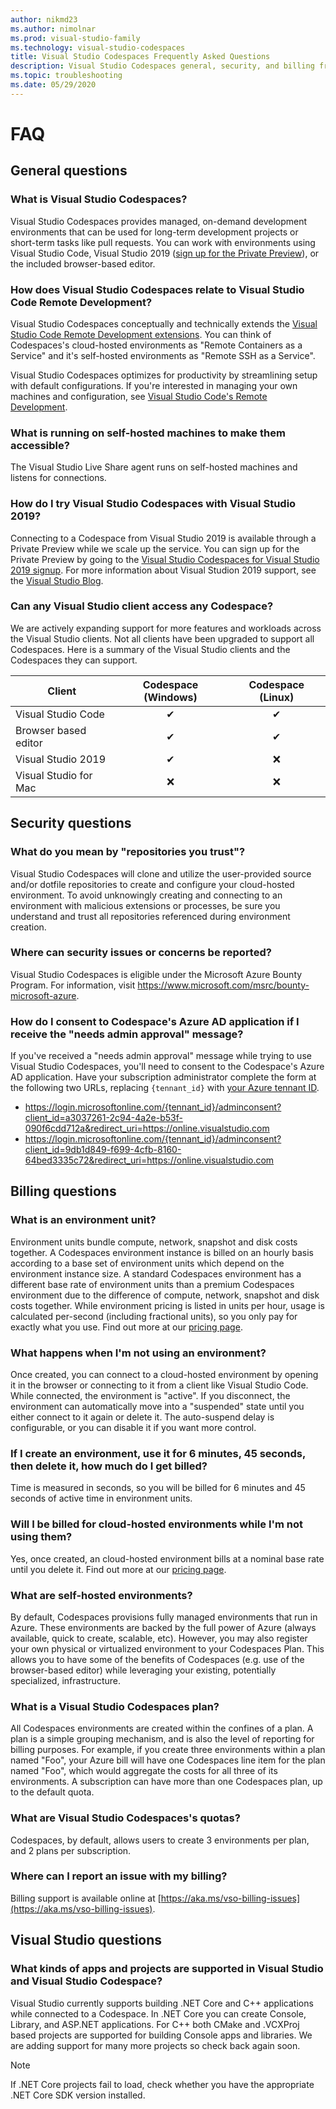 ```yaml
---
author: nikmd23
ms.author: nimolnar
ms.prod: visual-studio-family
ms.technology: visual-studio-codespaces
title: Visual Studio Codespaces Frequently Asked Questions
description: Visual Studio Codespaces general, security, and billing frequently asked questions.
ms.topic: troubleshooting
ms.date: 05/29/2020
---
```


# FAQ

## General questions

### What is Visual Studio Codespaces?

Visual Studio Codespaces provides managed, on-demand development environments that can be used for long-term development projects or short-term tasks like pull requests. You can work with environments using Visual Studio Code, Visual Studio 2019 ([sign up for the Private Preview](https://aka.ms/vsfutures-signup)), or the included browser-based editor.

### How does Visual Studio Codespaces relate to Visual Studio Code Remote Development?

Visual Studio Codespaces conceptually and technically extends the [Visual Studio Code Remote Development extensions](https://marketplace.visualstudio.com/items?itemName=ms-vscode-remote.vscode-remote-extensionpack). You can think of Codespaces's cloud-hosted environments as "Remote Containers as a Service" and it's self-hosted environments as "Remote SSH as a Service".

Visual Studio Codespaces optimizes for productivity by streamlining setup with default configurations. If you're interested in managing your own machines and configuration, see [Visual Studio Code's Remote Development](https://code.visualstudio.com/docs/remote/remote-overview).

### What is running on self-hosted machines to make them accessible?

The Visual Studio Live Share agent runs on self-hosted machines and listens for connections.

### How do I try Visual Studio Codespaces with Visual Studio 2019?

Connecting to a Codespace from Visual Studio 2019 is available through a Private Preview while we scale up the service. You can sign up for the Private Preview by going to the [Visual Studio Codespaces for Visual Studio 2019 signup](https://aka.ms/vsfutures-signup). For more information about Visual Studion 2019 support, see the [Visual Studio Blog](https://aka.ms/vs2019-codespaces-blog).

### Can any Visual Studio client access any Codespace?

We are actively expanding support for more features and workloads across the Visual Studio clients. Not all clients have been upgraded to support all Codespaces. Here is a summary of the Visual Studio clients and the Codespaces they can support.

| Client                | Codespace (Windows) | Codespace (Linux) |
|-----------------------|:-------------------:|:-----------------:|
| Visual Studio Code    |         ✔          |        ✔         |
| Browser based editor  |         ✔          |        ✔         |
| Visual Studio 2019    |         ✔          |        ❌        |
| Visual Studio for Mac |         ❌         |        ❌        |

## Security questions

### What do you mean by "repositories you trust"?

Visual Studio Codespaces will clone and utilize the user-provided source and/or dotfile repositories to create and configure your cloud-hosted environment. To avoid unknowingly creating and connecting to an environment with malicious extensions or processes, be sure you understand and trust all repositories referenced during environment creation.

### Where can security issues or concerns be reported?

Visual Studio Codespaces is eligible under the Microsoft Azure Bounty Program. For information, visit <https://www.microsoft.com/msrc/bounty-microsoft-azure>.

### How do I consent to Codespace's Azure AD application if I receive the "needs admin approval" message?

If you've received a "needs admin approval" message while trying to use Visual Studio Codespaces, you'll need to consent to the Codespace's Azure AD application. Have your subscription administrator complete the form at the following two URLs, replacing `{tennant_id}` with [your Azure tennant ID](https://portal.azure.com/#blade/Microsoft_AAD_IAM/ActiveDirectoryMenuBlade/Properties).
  - https://login.microsoftonline.com/{tennant_id}/adminconsent?client_id=a3037261-2c94-4a2e-b53f-090f6cdd712a&redirect_uri=https://online.visualstudio.com
  - https://login.microsoftonline.com/{tennant_id}/adminconsent?client_id=9db1d849-f699-4cfb-8160-64bed3335c72&redirect_uri=https://online.visualstudio.com

## Billing questions

### What is an environment unit? 

Environment units bundle compute, network, snapshot and disk costs together. A Codespaces environment instance is billed on an hourly basis according to a base set of environment units which depend on the environment instance size.  A standard Codespaces environment has a different base rate of environment units than a premium Codespaces environment due to the difference of compute, network, snapshot and disk costs together. While environment pricing is listed in units per hour, usage is calculated per-second (including fractional units), so you only pay for exactly what you use. Find out more at our [pricing page](https://aka.ms/vso-pricing).

### What happens when I'm not using an environment? 

Once created, you can connect to a cloud-hosted environment by opening it in the browser or connecting to it from a client like Visual Studio Code. While connected, the environment is "active". If you disconnect, the environment can automatically move into a "suspended" state until you either connect to it again or delete it. The auto-suspend delay is configurable, or you can disable it if you want more control.

### If I create an environment, use it for 6 minutes, 45 seconds, then delete it, how much do I get billed? 

Time is measured in seconds, so you will be billed for 6 minutes and 45 seconds of active time in environment units. 

### Will I be billed for cloud-hosted environments while I'm not using them? 

Yes, once created, an cloud-hosted environment bills at a nominal base rate until you delete it. Find out more at our [pricing page](https://aka.ms/vso-pricing).

### What are self-hosted environments?  

By default, Codespaces provisions fully managed environments that run in Azure. These environments are backed by the full power of Azure (always available, quick to create, scalable, etc). However, you may also register your own physical or virtualized environment to your Codespaces Plan. This allows you to have some of the benefits of Codespaces (e.g. use of the browser-based editor) while leveraging your existing, potentially specialized, infrastructure.

### What is a Visual Studio Codespaces plan?

All Codespaces environments are created within the confines of a plan. A plan is a simple grouping mechanism, and is also the level of reporting for billing purposes. For example, if you create three environments within a plan named "Foo", your Azure bill will have one Codespaces line item for the plan named "Foo", which would aggregate the costs for all three of its environments. A subscription can have more than one Codespaces plan, up to the default quota.

### What are Visual Studio Codespaces's quotas?

Codespaces, by default, allows users to create 3 environments per plan, and 2 plans per subscription.

### Where can I report an issue with my billing?

Billing support is available online at [https://aka.ms/vso-billing-issues](https://aka.ms/vso-billing-issues).

## Visual Studio questions

### What kinds of apps and projects are supported in Visual Studio and Visual Studio Codespace?

Visual Studio currently supports building .NET Core and C++ applications while connected to a Codespace. In .NET Core you can create Console, Library, and ASP.NET applications. For C++ both CMake and .VCXProj based projects are supported for building Console apps and libraries. We are adding support for many more projects so check back again soon.

> [!NOTE]
> If .NET Core projects fail to load, check whether you have the appropriate .NET Core SDK version installed.
